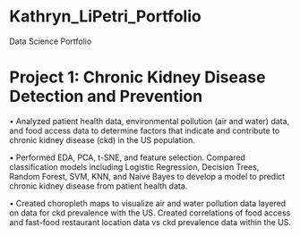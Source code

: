 # Kathryn_LiPetri_Portfolio
Data Science Portfolio
# Project 1: Chronic Kidney Disease Detection and Prevention

•	Analyzed patient health data, environmental pollution (air and water) data, and food access data to determine factors that indicate and contribute to chronic kidney disease (ckd) in the US population. 

•	Performed EDA, PCA, t-SNE, and feature selection. Compared classification models including Logistic Regression, Decision Trees, Random Forest, SVM, KNN, and Naive Bayes to develop a model to predict chronic kidney disease from patient health data.

•	Created choropleth maps to visualize air and water pollution data layered on data for ckd prevalence with the US. Created correlations of food access and fast-food restaurant location data vs ckd prevalence data within the US.
